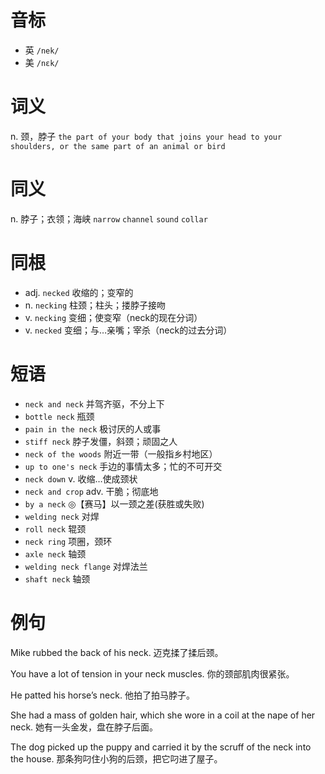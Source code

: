 # 音标

- 英 `/nek/`
- 美 `/nɛk/`

# 词义

n. 颈，脖子
`the part of your body that joins your head to your shoulders, or the same part of an animal or bird`

# 同义

n. 脖子；衣领；海峡
`narrow` `channel` `sound` `collar`

# 同根

- adj. `necked` 收缩的；变窄的
- n. `necking` 柱颈；柱头；搂脖子接吻
- v. `necking` 变细；使变窄（neck的现在分词）
- v. `necked` 变细；与…亲嘴；宰杀（neck的过去分词）

# 短语

- `neck and neck` 并驾齐驱，不分上下
- `bottle neck` 瓶颈
- `pain in the neck` 极讨厌的人或事
- `stiff neck` 脖子发僵，斜颈；顽固之人
- `neck of the woods` 附近一带（一般指乡村地区）
- `up to one's neck` 手边的事情太多；忙的不可开交
- `neck down` v. 收缩…使成颈状
- `neck and crop` adv. 干脆；彻底地
- `by a neck` ◎【赛马】以一颈之差(获胜或失败)
- `welding neck` 对焊
- `roll neck` 辊颈
- `neck ring` 项圈，颈环
- `axle neck` 轴颈
- `welding neck flange` 对焊法兰
- `shaft neck` 轴颈

# 例句

Mike rubbed the back of his neck.
迈克揉了揉后颈。

You have a lot of tension in your neck muscles.
你的颈部肌肉很紧张。

He patted his horse’s neck.
他拍了拍马脖子。

She had a mass of golden hair, which she wore in a coil at the nape  of her neck.
她有一头金发，盘在脖子后面。

The dog picked up the puppy and carried it by the scruff of the neck into the house.
那条狗叼住小狗的后颈，把它叼进了屋子。


